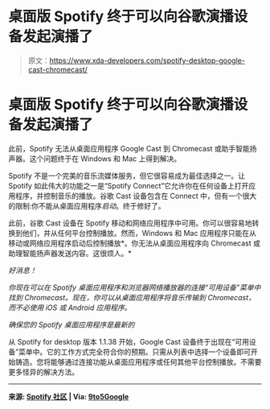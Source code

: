 # 桌面版 Spotify 终于可以向谷歌演播设备发起演播了

> 原文：<https://www.xda-developers.com/spotify-desktop-google-cast-chromecast/>

# 桌面版 Spotify 终于可以向谷歌演播设备发起演播了

此前，Spotify 无法从桌面应用程序 Google Cast 到 Chromecast 或助手智能扬声器。这个问题终于在 Windows 和 Mac 上得到解决。

Spotify 不是一个完美的音乐流媒体服务，但它很容易成为最佳选择之一。让 Spotify 如此伟大的功能之一是“Spotify Connect”它允许你在任何设备上打开应用程序，并控制音乐的播放。谷歌 Cast 设备包含在 Connect 中，但有一个很大的限制:你不能从桌面应用程序*启动*。终于修好了。

此前，谷歌 Cast 设备在 Spotify 移动和网络应用程序中可用。你可以很容易地转换到他们，并从任何平台控制播放。然而，Windows 和 Mac 应用程序只能在从移动或网络应用程序启动后控制播放*。你无法从桌面应用程序向 Chromecast 或助理智能扬声器发送内容。这很烦人。*

*好消息！*

*你现在可以在 Spotify 桌面应用程序和浏览器网络播放器的连接“可用设备”菜单中找到 Chromecast。现在，你可以从桌面应用程序将音乐传输到 Chromecast，而不必使用 iOS 或 Android 应用程序。*

*确保您的 Spotify 桌面应用程序是最新的*

从 Spotify for desktop 版本 1.1.38 开始，Google Cast 设备终于出现在“可用设备”菜单中。它的工作方式完全符合你的预期。只需从列表中选择一个设备即可开始铸造。您将能够通过连接功能从桌面应用程序或任何其他平台控制播放。不需要更多怪异的解决方法。

* * *

**来源: [Spotify 社区](https://community.spotify.com/t5/Desktop-Windows/Don-t-see-Chromecast-Audio-in-my-device-list-on-Spotify-for-PC/m-p/5006113#M89110) | Via: [9to5Google](https://9to5google.com/2020/07/27/spotify-windows-mac-desktop-chromecast/)**